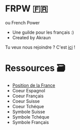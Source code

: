 # FRPW 🇫🇷
ou French Power
- Une guilde pour les français :)
- Created by Akraun

Tu veux nous rejoindre ?
C'est [ici](https://pixelplace.io/7-pixels-world-war#x=1204&y=748&s=2.54) !

# Ressources 🗃️
- [Position de la France](https://pixelplace.io/7-pixels-world-war#x=1204&y=748&s=2.54)
- Coeur Espagnol
- Coeur Français
- Coeur Suisse
- Coeur Tchéque
- Symbole Suisse
- Symbole Tchéque
- Symbole Français

